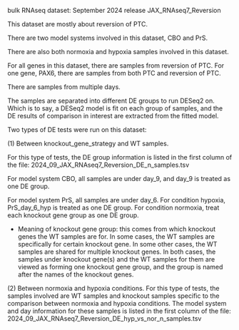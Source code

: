 bulk RNAseq dataset: September 2024 release JAX_RNAseq7_Reversion

This dataset are mostly about reversion of PTC.

There are two model systems involved in this dataset, CBO and PrS.

There are also both normoxia and hypoxia samples involved in this dataset.

For all genes in this dataset, there are samples from reversion of PTC.
For one gene, PAX6, there are samples from both PTC and reversion of PTC.

There are samples from multiple days.

The samples are separated into different DE groups to run DESeq2 on.
Which is to say, a DESeq2 model is fit on each group of samples, and the DE results of comparison in interest are extracted from the fitted model.

Two types of DE tests were run on this dataset:

(1) Between knockout_gene_strategy and WT samples.

For this type of tests, the DE group information is listed in the first column of the file:
    2024_09_JAX_RNAseq7_Reversion_DE_n_samples.tsv

For model system CBO, all samples are under day_9, and day_9 is treated as one DE group.

For model system PrS, all samples are under day_6.
For condition hypoxia, PrS_day_6_hyp is treated as one DE group.
For condition normoxia, treat each knockout gene group as one DE group.

* Meaning of knockout gene group:
this comes from which knockout genes the WT samples are for.
In some cases, the WT samples are specifically for certain knockout gene.
In some other cases, the WT samples are shared for multiple knockout genes.
In both cases, the samples under knockout gene(s) and the WT samples for them are viewed as forming one knockout gene group,
and the group is named after the names of the knockout genes.


(2) Between normoxia and hypoxia conditions.
For this type of tests, the samples involved are WT samples and knockout samples specific to the comparison between normoxia and hypoxia conditions.
The model system and day information for these samples is listed in the first column of the file:
    2024_09_JAX_RNAseq7_Reversion_DE_hyp_vs_nor_n_samples.tsv
